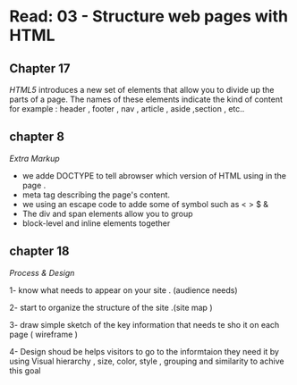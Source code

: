 # Read: 03 - Structure web pages with HTML

## Chapter 17
_HTML5_ introduces a new set of elements that allow you to divide up the parts of a page. The names of these elements indicate the kind of content
for example :  header  , footer  , nav , article , aside ,section  , etc..

## chapter 8
_Extra Markup_
- we adde DOCTYPE  to tell abrowser which version of HTML using in the page .
- meta tag describing the page's content.
- we  using an escape code to adde some of symbol such as < > $ &  
- The div and span elements allow you to group
- block-level and inline elements together


## chapter 18
_Process & Design_

1-  know what needs to appear on your site . (audience  needs)

2- start to organize the structure of the site .(site map )

3- draw  simple sketch of the key information that needs te sho it  on each page ( wireframe ) 

4- Design  shoud be  helps visitors to go to the informtaion they need it by using  Visual hierarchy , size, color,   style ,  grouping and similarity to achive this goal 
